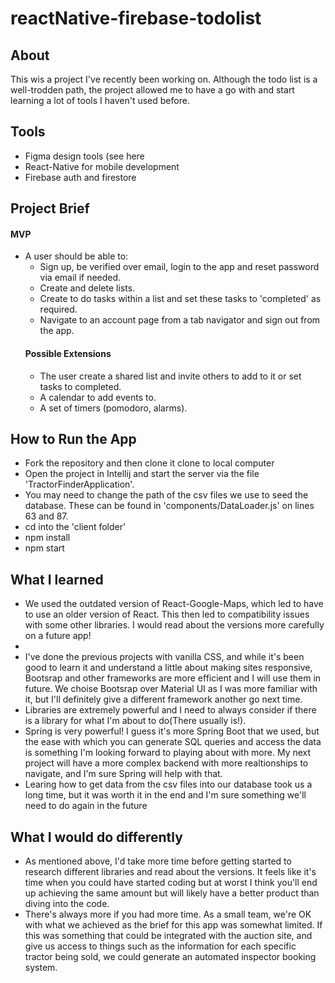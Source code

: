 # reactNative-firebase-todolist
<h2>About</h2>
<p>This wis a project I've recently been working on.  Although the todo list is a well-trodden path, the project allowed me to have a go with and start learning a lot of tools I haven't used before.</p>

<h2>Tools</h2>
<ul>
  <li>Figma design tools (see <href="https://www.figma.com/file/VtdIdSTRVnJesQ4OQZmyf2/ToDoList?node-id=0%3A1">here</li>
  <li>React-Native for mobile development</li>
  <li>Firebase auth and firestore</li>
 </ul>
 
<h2>Project Brief</h2>

<h4>MVP</h4>
 <ul>
  <li>A user should be able to:
    <ul>
      <li>Sign up, be verified over email, login to the app and reset password via email if needed.</li>
      <li>Create and delete lists.</li>
      <li>Create to do tasks within a list and set these tasks to 'completed' as required.</li>
      <li>Navigate to an account page from a tab navigator and sign out from the app.</li>
    </ul>
  </li>
  
  <h4>Possible Extensions</h4>
 <ul>
  <li>The user create a shared list and invite others to add to it or set tasks to completed.</li>
  <li>A calendar to add events to.</li>
  <li>A set of timers (pomodoro, alarms).</li>
 </ul>
 </ul>
 
 <h2>How to Run the App</h2>
  <ul>
    <li>Fork the repository and then clone it clone to local computer</li>
    <li>Open the project in Intellij and start the server via the file 'TractorFinderApplication'.</li>
    <li>You may need to change the path of the csv files we use to seed the database.  These can be found in 'components/DataLoader.js' on lines 63 and 87.</li>
  <li>cd into the 'client folder'</li>
  <li>npm install</li>
  <li>npm start</li>
  </ul>
  
  <h2>What I learned</h2>
  <ul>
    <li>We used the outdated version of React-Google-Maps, which led to have to use an older version of React.  This then led to compatibility issues with some other libraries.  I would read about the versions more carefully on a future app!<li>
    <li>I've done the previous projects with vanilla CSS, and while it's been good to learn it and understand a little about making sites responsive, Bootsrap and other frameworks are more efficient and I will use them in future.  We choise Bootsrap over Material UI as I was more familiar with it, but I'll definitely give a different framework another go next time.</li>
    <li>Libraries are extremely powerful and I need to always consider if there is a library for what I'm about to do(There usually is!).</li>
    <li>Spring is very powerful!  I guess it's more Spring Boot that we used, but the ease with which you can generate SQL queries and access the data is something I'm looking forward to playing about with more.  My next project will have a more complex backend with more realtionships to navigate, and I'm sure Spring will help with that.</li>
    <li>Learing how to get data from the csv files into our database took us a long time, but it was worth it in the end and I'm sure something we'll need to do again in the future</li>
  </ul>
  
  <h2>What I would do differently</h2>
  <ul>
    <li>As mentioned above, I'd take more time before getting started to research different libraries and read about the versions.  It feels like it's time when you could have started coding but at worst I think you'll end up achieving the same amount but will likely have a better product than diving into the code. </li>
    <li>There's always more if you had more time.  As a small team, we're OK with what we achieved as the brief for this app was somewhat limited.  If this was something that could be integrated with the auction site, and give us access to things such as the information for each specific tractor being sold, we could generate an automated inspector booking system.</li>
  </ul>
